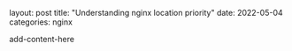 layout: post
title: "Understanding nginx location priority"
date: 2022-05-04
categories: nginx

add-content-here